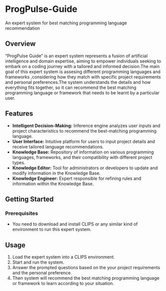# ProgPulse-Guide
An expert system for best matching programming language recommendation

## Overview
“ProgPulse Guide” is an expert system represents a fusion of artificial intelligence and domain expertise, aiming to empower individuals seeking to embark on a coding journey with a tailored and informed decision.The main goal of this expert system is assesing different programming languages and frameworks ,considering how they match with specific project requirements and personal preferences.The system understands the details and how everything fits together, so it can recommend the best matching programming language or framework that needs to be learnt by a particular user.

## Features

- **Intelligent Decision-Making:** Inference engine analyzes user inputs and project characteristics to recommend the best-matching programming language.
- **User Interface:** Intuitive platform for users to input project details and receive tailored language recommendations.
- **Knowledge Base:** Repository of information on various programming languages, frameworks, and their compatibility with different project types.
- **Knowledge Editor:** Tool for administrators or developers to update and modify information in the Knowledge Base.
- **Knowledge Engineer:** Expert responsible for refining rules and information within the Knowledge Base.

## Getting Started
### Prerequisites
-  You need to download and install CLIPS or any similar kind of environment to run this expert system.
## Usage
1. Load the expert system into a CLIPS environment.
2. Start and run the system.
3. Answer the prompted questions based on the your project requirements and the personal preference.
4. Then system will recommend the best matching programming language or framework to learn according to your situation.
